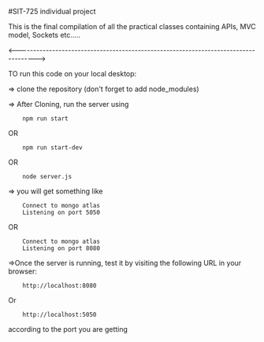 #SIT-725 individual project

This is the final compilation of all the practical classes containing APIs, MVC model, Sockets etc.....

<------------------------------------------------------------------------------------>

TO run this code on your local desktop:

=> clone the repository
(don't forget to add node_modules)

=> After Cloning, run the server using

        npm run start

OR

        npm run start-dev

OR

        node server.js

=> you will get something like

        Connect to mongo atlas
        Listening on port 5050

OR

        Connect to mongo atlas
        Listening on port 8080

=>Once the server is running, test it by visiting the following URL in your browser:

        http://localhost:8080

Or

        http://localhost:5050

according to the port you are getting
